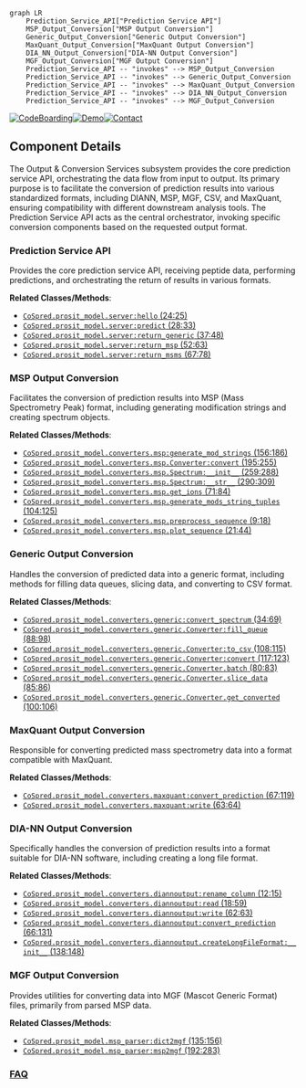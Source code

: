 ```mermaid
graph LR
    Prediction_Service_API["Prediction Service API"]
    MSP_Output_Conversion["MSP Output Conversion"]
    Generic_Output_Conversion["Generic Output Conversion"]
    MaxQuant_Output_Conversion["MaxQuant Output Conversion"]
    DIA_NN_Output_Conversion["DIA-NN Output Conversion"]
    MGF_Output_Conversion["MGF Output Conversion"]
    Prediction_Service_API -- "invokes" --> MSP_Output_Conversion
    Prediction_Service_API -- "invokes" --> Generic_Output_Conversion
    Prediction_Service_API -- "invokes" --> MaxQuant_Output_Conversion
    Prediction_Service_API -- "invokes" --> DIA_NN_Output_Conversion
    Prediction_Service_API -- "invokes" --> MGF_Output_Conversion
```
[![CodeBoarding](https://img.shields.io/badge/Generated%20by-CodeBoarding-9cf?style=flat-square)](https://github.com/CodeBoarding/CodeBoarding)[![Demo](https://img.shields.io/badge/Try%20our-Demo-blue?style=flat-square)](https://www.codeboarding.org/demo)[![Contact](https://img.shields.io/badge/Contact%20us%20-%20contact@codeboarding.org-lightgrey?style=flat-square)](mailto:contact@codeboarding.org)

## Component Details

The Output & Conversion Services subsystem provides the core prediction service API, orchestrating the data flow from input to output. Its primary purpose is to facilitate the conversion of prediction results into various standardized formats, including DIANN, MSP, MGF, CSV, and MaxQuant, ensuring compatibility with different downstream analysis tools. The Prediction Service API acts as the central orchestrator, invoking specific conversion components based on the requested output format.

### Prediction Service API
Provides the core prediction service API, receiving peptide data, performing predictions, and orchestrating the return of results in various formats.


**Related Classes/Methods**:

- <a href="https://github.com/pfizer-opensource/CoSpred/blob/master/prosit_model/server.py#L24-L25" target="_blank" rel="noopener noreferrer">`CoSpred.prosit_model.server:hello` (24:25)</a>
- <a href="https://github.com/pfizer-opensource/CoSpred/blob/master/prosit_model/server.py#L28-L33" target="_blank" rel="noopener noreferrer">`CoSpred.prosit_model.server:predict` (28:33)</a>
- <a href="https://github.com/pfizer-opensource/CoSpred/blob/master/prosit_model/server.py#L37-L48" target="_blank" rel="noopener noreferrer">`CoSpred.prosit_model.server:return_generic` (37:48)</a>
- <a href="https://github.com/pfizer-opensource/CoSpred/blob/master/prosit_model/server.py#L52-L63" target="_blank" rel="noopener noreferrer">`CoSpred.prosit_model.server:return_msp` (52:63)</a>
- <a href="https://github.com/pfizer-opensource/CoSpred/blob/master/prosit_model/server.py#L67-L78" target="_blank" rel="noopener noreferrer">`CoSpred.prosit_model.server:return_msms` (67:78)</a>


### MSP Output Conversion
Facilitates the conversion of prediction results into MSP (Mass Spectrometry Peak) format, including generating modification strings and creating spectrum objects.


**Related Classes/Methods**:

- <a href="https://github.com/pfizer-opensource/CoSpred/blob/master/prosit_model/converters/msp.py#L156-L186" target="_blank" rel="noopener noreferrer">`CoSpred.prosit_model.converters.msp:generate_mod_strings` (156:186)</a>
- <a href="https://github.com/pfizer-opensource/CoSpred/blob/master/prosit_model/converters/msp.py#L195-L255" target="_blank" rel="noopener noreferrer">`CoSpred.prosit_model.converters.msp.Converter:convert` (195:255)</a>
- <a href="https://github.com/pfizer-opensource/CoSpred/blob/master/prosit_model/converters/msp.py#L259-L288" target="_blank" rel="noopener noreferrer">`CoSpred.prosit_model.converters.msp.Spectrum:__init__` (259:288)</a>
- <a href="https://github.com/pfizer-opensource/CoSpred/blob/master/prosit_model/converters/msp.py#L290-L309" target="_blank" rel="noopener noreferrer">`CoSpred.prosit_model.converters.msp.Spectrum:__str__` (290:309)</a>
- <a href="https://github.com/pfizer-opensource/CoSpred/blob/master/prosit_model/converters/msp.py#L71-L84" target="_blank" rel="noopener noreferrer">`CoSpred.prosit_model.converters.msp.get_ions` (71:84)</a>
- <a href="https://github.com/pfizer-opensource/CoSpred/blob/master/prosit_model/converters/msp.py#L104-L125" target="_blank" rel="noopener noreferrer">`CoSpred.prosit_model.converters.msp.generate_mods_string_tuples` (104:125)</a>
- <a href="https://github.com/pfizer-opensource/CoSpred/blob/master/prosit_model/converters/msp.py#L9-L18" target="_blank" rel="noopener noreferrer">`CoSpred.prosit_model.converters.msp.preprocess_sequence` (9:18)</a>
- <a href="https://github.com/pfizer-opensource/CoSpred/blob/master/prosit_model/converters/msp.py#L21-L44" target="_blank" rel="noopener noreferrer">`CoSpred.prosit_model.converters.msp.plot_sequence` (21:44)</a>


### Generic Output Conversion
Handles the conversion of predicted data into a generic format, including methods for filling data queues, slicing data, and converting to CSV format.


**Related Classes/Methods**:

- <a href="https://github.com/pfizer-opensource/CoSpred/blob/master/prosit_model/converters/generic.py#L34-L69" target="_blank" rel="noopener noreferrer">`CoSpred.prosit_model.converters.generic:convert_spectrum` (34:69)</a>
- <a href="https://github.com/pfizer-opensource/CoSpred/blob/master/prosit_model/converters/generic.py#L88-L98" target="_blank" rel="noopener noreferrer">`CoSpred.prosit_model.converters.generic.Converter:fill_queue` (88:98)</a>
- <a href="https://github.com/pfizer-opensource/CoSpred/blob/master/prosit_model/converters/generic.py#L108-L115" target="_blank" rel="noopener noreferrer">`CoSpred.prosit_model.converters.generic.Converter:to_csv` (108:115)</a>
- <a href="https://github.com/pfizer-opensource/CoSpred/blob/master/prosit_model/converters/generic.py#L117-L123" target="_blank" rel="noopener noreferrer">`CoSpred.prosit_model.converters.generic.Converter:convert` (117:123)</a>
- <a href="https://github.com/pfizer-opensource/CoSpred/blob/master/prosit_model/converters/generic.py#L80-L83" target="_blank" rel="noopener noreferrer">`CoSpred.prosit_model.converters.generic.Converter.batch` (80:83)</a>
- <a href="https://github.com/pfizer-opensource/CoSpred/blob/master/prosit_model/converters/generic.py#L85-L86" target="_blank" rel="noopener noreferrer">`CoSpred.prosit_model.converters.generic.Converter.slice_data` (85:86)</a>
- <a href="https://github.com/pfizer-opensource/CoSpred/blob/master/prosit_model/converters/generic.py#L100-L106" target="_blank" rel="noopener noreferrer">`CoSpred.prosit_model.converters.generic.Converter.get_converted` (100:106)</a>


### MaxQuant Output Conversion
Responsible for converting predicted mass spectrometry data into a format compatible with MaxQuant.


**Related Classes/Methods**:

- <a href="https://github.com/pfizer-opensource/CoSpred/blob/master/prosit_model/converters/maxquant.py#L67-L119" target="_blank" rel="noopener noreferrer">`CoSpred.prosit_model.converters.maxquant:convert_prediction` (67:119)</a>
- <a href="https://github.com/pfizer-opensource/CoSpred/blob/master/prosit_model/converters/maxquant.py#L63-L64" target="_blank" rel="noopener noreferrer">`CoSpred.prosit_model.converters.maxquant:write` (63:64)</a>


### DIA-NN Output Conversion
Specifically handles the conversion of prediction results into a format suitable for DIA-NN software, including creating a long file format.


**Related Classes/Methods**:

- <a href="https://github.com/pfizer-opensource/CoSpred/blob/master/prosit_model/converters/diannoutput.py#L12-L15" target="_blank" rel="noopener noreferrer">`CoSpred.prosit_model.converters.diannoutput:rename_column` (12:15)</a>
- <a href="https://github.com/pfizer-opensource/CoSpred/blob/master/prosit_model/converters/diannoutput.py#L18-L59" target="_blank" rel="noopener noreferrer">`CoSpred.prosit_model.converters.diannoutput:read` (18:59)</a>
- <a href="https://github.com/pfizer-opensource/CoSpred/blob/master/prosit_model/converters/diannoutput.py#L62-L63" target="_blank" rel="noopener noreferrer">`CoSpred.prosit_model.converters.diannoutput:write` (62:63)</a>
- <a href="https://github.com/pfizer-opensource/CoSpred/blob/master/prosit_model/converters/diannoutput.py#L66-L131" target="_blank" rel="noopener noreferrer">`CoSpred.prosit_model.converters.diannoutput:convert_prediction` (66:131)</a>
- <a href="https://github.com/pfizer-opensource/CoSpred/blob/master/prosit_model/converters/diannoutput.py#L138-L148" target="_blank" rel="noopener noreferrer">`CoSpred.prosit_model.converters.diannoutput.createLongFileFormat:__init__` (138:148)</a>


### MGF Output Conversion
Provides utilities for converting data into MGF (Mascot Generic Format) files, primarily from parsed MSP data.


**Related Classes/Methods**:

- <a href="https://github.com/pfizer-opensource/CoSpred/blob/master/prosit_model/msp_parser.py#L135-L156" target="_blank" rel="noopener noreferrer">`CoSpred.prosit_model.msp_parser:dict2mgf` (135:156)</a>
- <a href="https://github.com/pfizer-opensource/CoSpred/blob/master/prosit_model/msp_parser.py#L192-L283" target="_blank" rel="noopener noreferrer">`CoSpred.prosit_model.msp_parser:msp2mgf` (192:283)</a>




### [FAQ](https://github.com/CodeBoarding/GeneratedOnBoardings/tree/main?tab=readme-ov-file#faq)